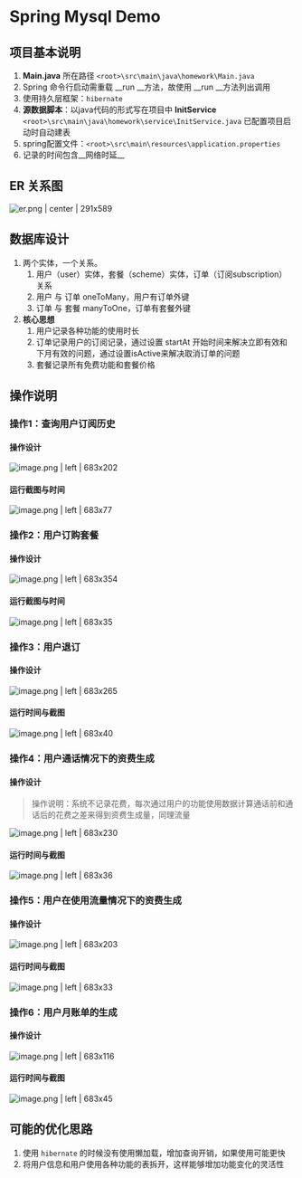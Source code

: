 # Spring Mysql Demo

## 项目基本说明
1. __Main.java__ 所在路径 `<root>\src\main\java\homework\Main.java` 
2. Spring 命令行启动需重载 __run __方法，故使用 __run __方法列出调用
3. 使用持久层框架：`hibernate` 
4. __源数据脚本__：以java代码的形式写在项目中 __InitService__ `<root>\src\main\java\homework\service\InitService.java`  已配置项目启动时自动建表
5. spring配置文件：`<root>\src\main\resources\application.properties` 
6. 记录的时间包含__网络时延__

## ER 关系图


![er.png | center | 291x589](https://cdn.nlark.com/yuque/0/2018/png/105047/1540449715576-12855001-ab8e-4033-9da0-0247eb5e4e54.png "")


## 数据库设计
1. 两个实体，一个关系。
    1. 用户（user）实体，套餐（scheme）实体，订单（订阅subscription）关系
    2. 用户 与 订单  oneToMany，用户有订单外键
    3. 订单 与 套餐 manyToOne，订单有套餐外键
2. __核心思想__
    1. 用户记录各种功能的使用时长
    2. 订单记录用户的订阅记录，通过设置 startAt 开始时间来解决立即有效和下月有效的问题，通过设置isActive来解决取消订单的问题
    3. 套餐记录所有免费功能和套餐价格

## 操作说明
### 操作1：查询用户订阅历史
#### 操作设计


![image.png | left | 683x202](https://cdn.nlark.com/yuque/0/2018/png/105047/1540450880212-091ab663-3987-4059-bcc0-72fe900a98ca.png "")

#### 运行截图与时间


![image.png | left | 683x77](https://cdn.nlark.com/yuque/0/2018/png/105047/1540450834027-5a2b6846-3655-4d93-b25e-9102546bf4dd.png "")



### 操作2：用户订购套餐
#### 操作设计


![image.png | left | 683x354](https://cdn.nlark.com/yuque/0/2018/png/105047/1540451511517-e0da5bca-14d8-40b6-8c7e-cf3445ad22c8.png "")


#### 运行截图与时间


![image.png | left | 683x35](https://cdn.nlark.com/yuque/0/2018/png/105047/1540451464745-e92a3512-ea5e-4c4a-a33f-4315dd884f5a.png "")


### 操作3：用户退订
#### 操作设计


![image.png | left | 683x265](https://cdn.nlark.com/yuque/0/2018/png/105047/1540451056385-bd3d63a0-79ef-462a-ab25-59749161fdfb.png "")

#### 运行时间与截图


![image.png | left | 683x40](https://cdn.nlark.com/yuque/0/2018/png/105047/1540451090679-dfc6c2f8-b7a5-473c-a56b-a3a0ce73a7a1.png "")


### 操作4：用户通话情况下的资费生成
#### 操作设计
> 操作说明：系统不记录花费，每次通过用户的功能使用数据计算通话前和通话后的花费之差来得到资费生成量，同理流量



![image.png | left | 683x230](https://cdn.nlark.com/yuque/0/2018/png/105047/1540451134142-c1f027c7-81b8-4e6a-821e-2e8288344d5b.png "")

#### 运行时间与截图


![image.png | left | 683x36](https://cdn.nlark.com/yuque/0/2018/png/105047/1540451174786-9501b4ee-374b-4f80-b535-61b77134dbc3.png "")


### 操作5：用户在使用流量情况下的资费生成
#### 操作设计


![image.png | left | 683x203](https://cdn.nlark.com/yuque/0/2018/png/105047/1540451559551-9f3196c6-6aaf-4da2-b706-9cc675b6a311.png "")

#### 运行时间与截图


![image.png | left | 683x33](https://cdn.nlark.com/yuque/0/2018/png/105047/1540451603678-bb29f953-f74e-4853-a4eb-e8377d2b509e.png "")


### 操作6：用户月账单的生成
#### 操作设计


![image.png | left | 683x116](https://cdn.nlark.com/yuque/0/2018/png/105047/1540451660144-fefa0d61-2b9b-49f6-b4b4-1de34a8bfaeb.png "")

#### 运行时间与截图


![image.png | left | 683x45](https://cdn.nlark.com/yuque/0/2018/png/105047/1540451769868-b568ac09-b09d-4f00-a39a-6ae619011c3a.png "")


## 可能的优化思路
1. 使用 `hibernate` 的时候没有使用懒加载，增加查询开销，如果使用可能更快
2. 将用户信息和用户使用各种功能的表拆开，这样能够增加功能变化的灵活性

